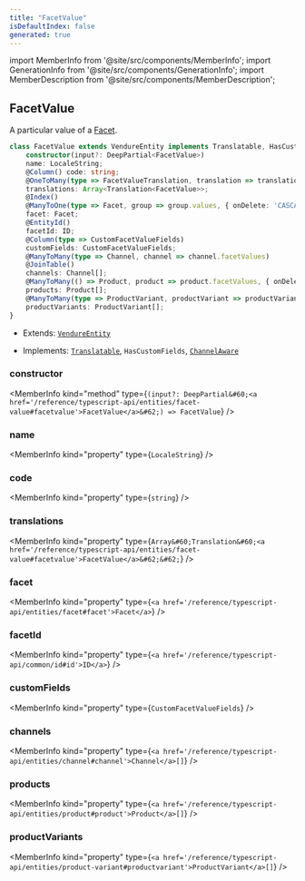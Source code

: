 ```yaml
---
title: "FacetValue"
isDefaultIndex: false
generated: true
---
```

<!-- This file was generated from the Vendure source. Do not modify. Instead, re-run the "docs:build" script -->
import MemberInfo from '@site/src/components/MemberInfo';
import GenerationInfo from '@site/src/components/GenerationInfo';
import MemberDescription from '@site/src/components/MemberDescription';


## FacetValue

<GenerationInfo sourceFile="packages/core/src/entity/facet-value/facet-value.entity.ts" sourceLine="23" packageName="@vendure/core" />

A particular value of a <a href='/reference/typescript-api/entities/facet#facet'>Facet</a>.

```ts title="Signature"
class FacetValue extends VendureEntity implements Translatable, HasCustomFields, ChannelAware {
    constructor(input?: DeepPartial<FacetValue>)
    name: LocaleString;
    @Column() code: string;
    @OneToMany(type => FacetValueTranslation, translation => translation.base, { eager: true })
    translations: Array<Translation<FacetValue>>;
    @Index()
    @ManyToOne(type => Facet, group => group.values, { onDelete: 'CASCADE' })
    facet: Facet;
    @EntityId()
    facetId: ID;
    @Column(type => CustomFacetValueFields)
    customFields: CustomFacetValueFields;
    @ManyToMany(type => Channel, channel => channel.facetValues)
    @JoinTable()
    channels: Channel[];
    @ManyToMany(() => Product, product => product.facetValues, { onDelete: 'CASCADE' })
    products: Product[];
    @ManyToMany(type => ProductVariant, productVariant => productVariant.facetValues)
    productVariants: ProductVariant[];
}
```
* Extends: <code><a href='/reference/typescript-api/entities/vendure-entity#vendureentity'>VendureEntity</a></code>


* Implements: <code><a href='/reference/typescript-api/entities/interfaces#translatable'>Translatable</a></code>, <code>HasCustomFields</code>, <code><a href='/reference/typescript-api/entities/interfaces#channelaware'>ChannelAware</a></code>



<div className="members-wrapper">

### constructor

<MemberInfo kind="method" type={`(input?: DeepPartial&#60;<a href='/reference/typescript-api/entities/facet-value#facetvalue'>FacetValue</a>&#62;) => FacetValue`}   />


### name

<MemberInfo kind="property" type={`LocaleString`}   />


### code

<MemberInfo kind="property" type={`string`}   />


### translations

<MemberInfo kind="property" type={`Array&#60;Translation&#60;<a href='/reference/typescript-api/entities/facet-value#facetvalue'>FacetValue</a>&#62;&#62;`}   />


### facet

<MemberInfo kind="property" type={`<a href='/reference/typescript-api/entities/facet#facet'>Facet</a>`}   />


### facetId

<MemberInfo kind="property" type={`<a href='/reference/typescript-api/common/id#id'>ID</a>`}   />


### customFields

<MemberInfo kind="property" type={`CustomFacetValueFields`}   />


### channels

<MemberInfo kind="property" type={`<a href='/reference/typescript-api/entities/channel#channel'>Channel</a>[]`}   />


### products

<MemberInfo kind="property" type={`<a href='/reference/typescript-api/entities/product#product'>Product</a>[]`}   />


### productVariants

<MemberInfo kind="property" type={`<a href='/reference/typescript-api/entities/product-variant#productvariant'>ProductVariant</a>[]`}   />




</div>
